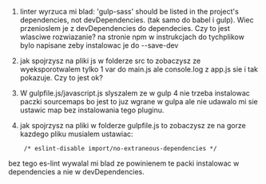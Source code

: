 1. linter wyrzuca mi blad: 'gulp-sass' should be listed in the project's dependencies, not devDependencies. (tak samo do babel i gulp). Wiec przenioslem je z devDependencies do dependecies. Czy to jest wlasciwe rozwiazanie? na stronie npm w instrukcjach do tychplikow bylo napisane zeby instalowac je do --save-dev

2. jak spojrzysz na pliki js w folderze src to zobaczysz ze wyeksporotwalem tylko 1 var do main.js ale console.log z app.js sie i tak pokazuje. Czy to jest ok?

3. W gulpfile.js/javascript.js slyszalem ze w gulp 4 nie trzeba instalowac paczki sourcemaps bo jest to juz wgrane w gulpa ale nie udawalo mi sie ustawic map bez instalowania tego pluginu.

4. jak spojrzysz na pliki w folderze gulpfile.js to zobaczysz ze na gorze kazdego pliku musialem ustawiac:

        /* eslint-disable import/no-extraneous-dependencies */

bez tego es-lint wywalal mi blad ze powinienem te packi instalowac w dependencies a nie w devDependencies.
